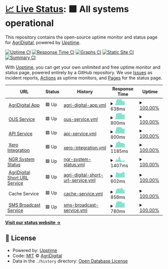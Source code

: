 # [📈 Live Status](https://fullprofile.github.io/agridigital-status-monitor): <!--live status--> **🟩 All systems operational**

This repository contains the open-source uptime monitor and status page for [AgriDigital](https://app.agridigital.io), powered by [Upptime](https://github.com/upptime/upptime).

[![Uptime CI](https://github.com/fullprofile/agridigital-status-monitor/workflows/Uptime%20CI/badge.svg)](https://github.com/fullprofile/agridigital-status-monitor/actions?query=workflow%3A%22Uptime+CI%22)
[![Response Time CI](https://github.com/fullprofile/agridigital-status-monitor/workflows/Response%20Time%20CI/badge.svg)](https://github.com/fullprofile/agridigital-status-monitor/actions?query=workflow%3A%22Response+Time+CI%22)
[![Graphs CI](https://github.com/fullprofile/agridigital-status-monitor/workflows/Graphs%20CI/badge.svg)](https://github.com/fullprofile/agridigital-status-monitor/actions?query=workflow%3A%22Graphs+CI%22)
[![Static Site CI](https://github.com/fullprofile/agridigital-status-monitor/workflows/Static%20Site%20CI/badge.svg)](https://github.com/fullprofile/agridigital-status-monitor/actions?query=workflow%3A%22Static+Site+CI%22)
[![Summary CI](https://github.com/fullprofile/agridigital-status-monitor/workflows/Summary%20CI/badge.svg)](https://github.com/fullprofile/agridigital-status-monitor/actions?query=workflow%3A%22Summary+CI%22)

With [Upptime](https://upptime.js.org), you can get your own unlimited and free uptime monitor and status page, powered entirely by a GitHub repository. We use [Issues](https://github.com/fullprofile/agridigital-status-monitor/issues) as incident reports, [Actions](https://github.com/fullprofile/agridigital-status-monitor/actions) as uptime monitors, and [Pages](https://fullprofile.github.io/agridigital-status-monitor) for the status page.

<!--start: status pages-->
<!-- This summary is generated by Upptime (https://github.com/upptime/upptime) -->
<!-- Do not edit this manually, your changes will be overwritten -->
<!-- prettier-ignore -->
| URL | Status | History | Response Time | Uptime |
| --- | ------ | ------- | ------------- | ------ |
| <img alt="" src="https://favicons.githubusercontent.com/app.agridigital.io" height="13"> [AgriDigital App](https://app.agridigital.io/) | 🟩 Up | [agri-digital-app.yml](https://github.com/fullprofile/agridigital-status-monitor/commits/HEAD/history/agri-digital-app.yml) | <details><summary><img alt="Response time graph" src="./graphs/agri-digital-app/response-time-week.png" height="20"> 638ms</summary><br><a href="https://status.agridigital.io/history/agri-digital-app"><img alt="Response time 578" src="https://img.shields.io/endpoint?url=https%3A%2F%2Fraw.githubusercontent.com%2Ffullprofile%2Fagridigital-status-monitor%2FHEAD%2Fapi%2Fagri-digital-app%2Fresponse-time.json"></a><br><a href="https://status.agridigital.io/history/agri-digital-app"><img alt="24-hour response time 566" src="https://img.shields.io/endpoint?url=https%3A%2F%2Fraw.githubusercontent.com%2Ffullprofile%2Fagridigital-status-monitor%2FHEAD%2Fapi%2Fagri-digital-app%2Fresponse-time-day.json"></a><br><a href="https://status.agridigital.io/history/agri-digital-app"><img alt="7-day response time 638" src="https://img.shields.io/endpoint?url=https%3A%2F%2Fraw.githubusercontent.com%2Ffullprofile%2Fagridigital-status-monitor%2FHEAD%2Fapi%2Fagri-digital-app%2Fresponse-time-week.json"></a><br><a href="https://status.agridigital.io/history/agri-digital-app"><img alt="30-day response time 545" src="https://img.shields.io/endpoint?url=https%3A%2F%2Fraw.githubusercontent.com%2Ffullprofile%2Fagridigital-status-monitor%2FHEAD%2Fapi%2Fagri-digital-app%2Fresponse-time-month.json"></a><br><a href="https://status.agridigital.io/history/agri-digital-app"><img alt="1-year response time 578" src="https://img.shields.io/endpoint?url=https%3A%2F%2Fraw.githubusercontent.com%2Ffullprofile%2Fagridigital-status-monitor%2FHEAD%2Fapi%2Fagri-digital-app%2Fresponse-time-year.json"></a></details> | <details><summary><a href="https://status.agridigital.io/history/agri-digital-app">100.00%</a></summary><a href="https://status.agridigital.io/history/agri-digital-app"><img alt="All-time uptime 100.00%" src="https://img.shields.io/endpoint?url=https%3A%2F%2Fraw.githubusercontent.com%2Ffullprofile%2Fagridigital-status-monitor%2FHEAD%2Fapi%2Fagri-digital-app%2Fuptime.json"></a><br><a href="https://status.agridigital.io/history/agri-digital-app"><img alt="24-hour uptime 100.00%" src="https://img.shields.io/endpoint?url=https%3A%2F%2Fraw.githubusercontent.com%2Ffullprofile%2Fagridigital-status-monitor%2FHEAD%2Fapi%2Fagri-digital-app%2Fuptime-day.json"></a><br><a href="https://status.agridigital.io/history/agri-digital-app"><img alt="7-day uptime 100.00%" src="https://img.shields.io/endpoint?url=https%3A%2F%2Fraw.githubusercontent.com%2Ffullprofile%2Fagridigital-status-monitor%2FHEAD%2Fapi%2Fagri-digital-app%2Fuptime-week.json"></a><br><a href="https://status.agridigital.io/history/agri-digital-app"><img alt="30-day uptime 100.00%" src="https://img.shields.io/endpoint?url=https%3A%2F%2Fraw.githubusercontent.com%2Ffullprofile%2Fagridigital-status-monitor%2FHEAD%2Fapi%2Fagri-digital-app%2Fuptime-month.json"></a><br><a href="https://status.agridigital.io/history/agri-digital-app"><img alt="1-year uptime 100.00%" src="https://img.shields.io/endpoint?url=https%3A%2F%2Fraw.githubusercontent.com%2Ffullprofile%2Fagridigital-status-monitor%2FHEAD%2Fapi%2Fagri-digital-app%2Fuptime-year.json"></a></details>
| <img alt="" src="https://favicons.githubusercontent.com/ous.agridigital.io" height="13"> [OUS Service](https://ous.agridigital.io/api/_organisations/heartbeat) | 🟩 Up | [ous-service.yml](https://github.com/fullprofile/agridigital-status-monitor/commits/HEAD/history/ous-service.yml) | <details><summary><img alt="Response time graph" src="./graphs/ous-service/response-time-week.png" height="20"> 800ms</summary><br><a href="https://status.agridigital.io/history/ous-service"><img alt="Response time 854" src="https://img.shields.io/endpoint?url=https%3A%2F%2Fraw.githubusercontent.com%2Ffullprofile%2Fagridigital-status-monitor%2FHEAD%2Fapi%2Fous-service%2Fresponse-time.json"></a><br><a href="https://status.agridigital.io/history/ous-service"><img alt="24-hour response time 805" src="https://img.shields.io/endpoint?url=https%3A%2F%2Fraw.githubusercontent.com%2Ffullprofile%2Fagridigital-status-monitor%2FHEAD%2Fapi%2Fous-service%2Fresponse-time-day.json"></a><br><a href="https://status.agridigital.io/history/ous-service"><img alt="7-day response time 800" src="https://img.shields.io/endpoint?url=https%3A%2F%2Fraw.githubusercontent.com%2Ffullprofile%2Fagridigital-status-monitor%2FHEAD%2Fapi%2Fous-service%2Fresponse-time-week.json"></a><br><a href="https://status.agridigital.io/history/ous-service"><img alt="30-day response time 745" src="https://img.shields.io/endpoint?url=https%3A%2F%2Fraw.githubusercontent.com%2Ffullprofile%2Fagridigital-status-monitor%2FHEAD%2Fapi%2Fous-service%2Fresponse-time-month.json"></a><br><a href="https://status.agridigital.io/history/ous-service"><img alt="1-year response time 854" src="https://img.shields.io/endpoint?url=https%3A%2F%2Fraw.githubusercontent.com%2Ffullprofile%2Fagridigital-status-monitor%2FHEAD%2Fapi%2Fous-service%2Fresponse-time-year.json"></a></details> | <details><summary><a href="https://status.agridigital.io/history/ous-service">100.00%</a></summary><a href="https://status.agridigital.io/history/ous-service"><img alt="All-time uptime 99.96%" src="https://img.shields.io/endpoint?url=https%3A%2F%2Fraw.githubusercontent.com%2Ffullprofile%2Fagridigital-status-monitor%2FHEAD%2Fapi%2Fous-service%2Fuptime.json"></a><br><a href="https://status.agridigital.io/history/ous-service"><img alt="24-hour uptime 100.00%" src="https://img.shields.io/endpoint?url=https%3A%2F%2Fraw.githubusercontent.com%2Ffullprofile%2Fagridigital-status-monitor%2FHEAD%2Fapi%2Fous-service%2Fuptime-day.json"></a><br><a href="https://status.agridigital.io/history/ous-service"><img alt="7-day uptime 100.00%" src="https://img.shields.io/endpoint?url=https%3A%2F%2Fraw.githubusercontent.com%2Ffullprofile%2Fagridigital-status-monitor%2FHEAD%2Fapi%2Fous-service%2Fuptime-week.json"></a><br><a href="https://status.agridigital.io/history/ous-service"><img alt="30-day uptime 100.00%" src="https://img.shields.io/endpoint?url=https%3A%2F%2Fraw.githubusercontent.com%2Ffullprofile%2Fagridigital-status-monitor%2FHEAD%2Fapi%2Fous-service%2Fuptime-month.json"></a><br><a href="https://status.agridigital.io/history/ous-service"><img alt="1-year uptime 99.96%" src="https://img.shields.io/endpoint?url=https%3A%2F%2Fraw.githubusercontent.com%2Ffullprofile%2Fagridigital-status-monitor%2FHEAD%2Fapi%2Fous-service%2Fuptime-year.json"></a></details>
| <img alt="" src="https://favicons.githubusercontent.com/api.agridigital.io" height="13"> [API Service](https://api.agridigital.io/api/v1/values/TestDbQuery) | 🟩 Up | [api-service.yml](https://github.com/fullprofile/agridigital-status-monitor/commits/HEAD/history/api-service.yml) | <details><summary><img alt="Response time graph" src="./graphs/api-service/response-time-week.png" height="20"> 800ms</summary><br><a href="https://status.agridigital.io/history/api-service"><img alt="Response time 845" src="https://img.shields.io/endpoint?url=https%3A%2F%2Fraw.githubusercontent.com%2Ffullprofile%2Fagridigital-status-monitor%2FHEAD%2Fapi%2Fapi-service%2Fresponse-time.json"></a><br><a href="https://status.agridigital.io/history/api-service"><img alt="24-hour response time 751" src="https://img.shields.io/endpoint?url=https%3A%2F%2Fraw.githubusercontent.com%2Ffullprofile%2Fagridigital-status-monitor%2FHEAD%2Fapi%2Fapi-service%2Fresponse-time-day.json"></a><br><a href="https://status.agridigital.io/history/api-service"><img alt="7-day response time 800" src="https://img.shields.io/endpoint?url=https%3A%2F%2Fraw.githubusercontent.com%2Ffullprofile%2Fagridigital-status-monitor%2FHEAD%2Fapi%2Fapi-service%2Fresponse-time-week.json"></a><br><a href="https://status.agridigital.io/history/api-service"><img alt="30-day response time 762" src="https://img.shields.io/endpoint?url=https%3A%2F%2Fraw.githubusercontent.com%2Ffullprofile%2Fagridigital-status-monitor%2FHEAD%2Fapi%2Fapi-service%2Fresponse-time-month.json"></a><br><a href="https://status.agridigital.io/history/api-service"><img alt="1-year response time 845" src="https://img.shields.io/endpoint?url=https%3A%2F%2Fraw.githubusercontent.com%2Ffullprofile%2Fagridigital-status-monitor%2FHEAD%2Fapi%2Fapi-service%2Fresponse-time-year.json"></a></details> | <details><summary><a href="https://status.agridigital.io/history/api-service">100.00%</a></summary><a href="https://status.agridigital.io/history/api-service"><img alt="All-time uptime 90.86%" src="https://img.shields.io/endpoint?url=https%3A%2F%2Fraw.githubusercontent.com%2Ffullprofile%2Fagridigital-status-monitor%2FHEAD%2Fapi%2Fapi-service%2Fuptime.json"></a><br><a href="https://status.agridigital.io/history/api-service"><img alt="24-hour uptime 100.00%" src="https://img.shields.io/endpoint?url=https%3A%2F%2Fraw.githubusercontent.com%2Ffullprofile%2Fagridigital-status-monitor%2FHEAD%2Fapi%2Fapi-service%2Fuptime-day.json"></a><br><a href="https://status.agridigital.io/history/api-service"><img alt="7-day uptime 100.00%" src="https://img.shields.io/endpoint?url=https%3A%2F%2Fraw.githubusercontent.com%2Ffullprofile%2Fagridigital-status-monitor%2FHEAD%2Fapi%2Fapi-service%2Fuptime-week.json"></a><br><a href="https://status.agridigital.io/history/api-service"><img alt="30-day uptime 73.76%" src="https://img.shields.io/endpoint?url=https%3A%2F%2Fraw.githubusercontent.com%2Ffullprofile%2Fagridigital-status-monitor%2FHEAD%2Fapi%2Fapi-service%2Fuptime-month.json"></a><br><a href="https://status.agridigital.io/history/api-service"><img alt="1-year uptime 90.86%" src="https://img.shields.io/endpoint?url=https%3A%2F%2Fraw.githubusercontent.com%2Ffullprofile%2Fagridigital-status-monitor%2FHEAD%2Fapi%2Fapi-service%2Fuptime-year.json"></a></details>
| <img alt="" src="https://favicons.githubusercontent.com/xero.agridigital.io" height="13"> [Xero Integration](https://xero.agridigital.io/health) | 🟩 Up | [xero-integration.yml](https://github.com/fullprofile/agridigital-status-monitor/commits/HEAD/history/xero-integration.yml) | <details><summary><img alt="Response time graph" src="./graphs/xero-integration/response-time-week.png" height="20"> 1185ms</summary><br><a href="https://status.agridigital.io/history/xero-integration"><img alt="Response time 1338" src="https://img.shields.io/endpoint?url=https%3A%2F%2Fraw.githubusercontent.com%2Ffullprofile%2Fagridigital-status-monitor%2FHEAD%2Fapi%2Fxero-integration%2Fresponse-time.json"></a><br><a href="https://status.agridigital.io/history/xero-integration"><img alt="24-hour response time 932" src="https://img.shields.io/endpoint?url=https%3A%2F%2Fraw.githubusercontent.com%2Ffullprofile%2Fagridigital-status-monitor%2FHEAD%2Fapi%2Fxero-integration%2Fresponse-time-day.json"></a><br><a href="https://status.agridigital.io/history/xero-integration"><img alt="7-day response time 1185" src="https://img.shields.io/endpoint?url=https%3A%2F%2Fraw.githubusercontent.com%2Ffullprofile%2Fagridigital-status-monitor%2FHEAD%2Fapi%2Fxero-integration%2Fresponse-time-week.json"></a><br><a href="https://status.agridigital.io/history/xero-integration"><img alt="30-day response time 1201" src="https://img.shields.io/endpoint?url=https%3A%2F%2Fraw.githubusercontent.com%2Ffullprofile%2Fagridigital-status-monitor%2FHEAD%2Fapi%2Fxero-integration%2Fresponse-time-month.json"></a><br><a href="https://status.agridigital.io/history/xero-integration"><img alt="1-year response time 1338" src="https://img.shields.io/endpoint?url=https%3A%2F%2Fraw.githubusercontent.com%2Ffullprofile%2Fagridigital-status-monitor%2FHEAD%2Fapi%2Fxero-integration%2Fresponse-time-year.json"></a></details> | <details><summary><a href="https://status.agridigital.io/history/xero-integration">100.00%</a></summary><a href="https://status.agridigital.io/history/xero-integration"><img alt="All-time uptime 99.96%" src="https://img.shields.io/endpoint?url=https%3A%2F%2Fraw.githubusercontent.com%2Ffullprofile%2Fagridigital-status-monitor%2FHEAD%2Fapi%2Fxero-integration%2Fuptime.json"></a><br><a href="https://status.agridigital.io/history/xero-integration"><img alt="24-hour uptime 100.00%" src="https://img.shields.io/endpoint?url=https%3A%2F%2Fraw.githubusercontent.com%2Ffullprofile%2Fagridigital-status-monitor%2FHEAD%2Fapi%2Fxero-integration%2Fuptime-day.json"></a><br><a href="https://status.agridigital.io/history/xero-integration"><img alt="7-day uptime 100.00%" src="https://img.shields.io/endpoint?url=https%3A%2F%2Fraw.githubusercontent.com%2Ffullprofile%2Fagridigital-status-monitor%2FHEAD%2Fapi%2Fxero-integration%2Fuptime-week.json"></a><br><a href="https://status.agridigital.io/history/xero-integration"><img alt="30-day uptime 100.00%" src="https://img.shields.io/endpoint?url=https%3A%2F%2Fraw.githubusercontent.com%2Ffullprofile%2Fagridigital-status-monitor%2FHEAD%2Fapi%2Fxero-integration%2Fuptime-month.json"></a><br><a href="https://status.agridigital.io/history/xero-integration"><img alt="1-year uptime 99.96%" src="https://img.shields.io/endpoint?url=https%3A%2F%2Fraw.githubusercontent.com%2Ffullprofile%2Fagridigital-status-monitor%2FHEAD%2Fapi%2Fxero-integration%2Fuptime-year.json"></a></details>
| <img alt="" src="https://favicons.githubusercontent.com/my.ngr.com.au" height="13"> [NGR System Status](https://my.ngr.com.au/api/v2/web_service/service_test) | 🟩 Up | [ngr-system-status.yml](https://github.com/fullprofile/agridigital-status-monitor/commits/HEAD/history/ngr-system-status.yml) | <details><summary><img alt="Response time graph" src="./graphs/ngr-system-status/response-time-week.png" height="20"> 1407ms</summary><br><a href="https://status.agridigital.io/history/ngr-system-status"><img alt="Response time 1574" src="https://img.shields.io/endpoint?url=https%3A%2F%2Fraw.githubusercontent.com%2Ffullprofile%2Fagridigital-status-monitor%2FHEAD%2Fapi%2Fngr-system-status%2Fresponse-time.json"></a><br><a href="https://status.agridigital.io/history/ngr-system-status"><img alt="24-hour response time 1169" src="https://img.shields.io/endpoint?url=https%3A%2F%2Fraw.githubusercontent.com%2Ffullprofile%2Fagridigital-status-monitor%2FHEAD%2Fapi%2Fngr-system-status%2Fresponse-time-day.json"></a><br><a href="https://status.agridigital.io/history/ngr-system-status"><img alt="7-day response time 1407" src="https://img.shields.io/endpoint?url=https%3A%2F%2Fraw.githubusercontent.com%2Ffullprofile%2Fagridigital-status-monitor%2FHEAD%2Fapi%2Fngr-system-status%2Fresponse-time-week.json"></a><br><a href="https://status.agridigital.io/history/ngr-system-status"><img alt="30-day response time 1027" src="https://img.shields.io/endpoint?url=https%3A%2F%2Fraw.githubusercontent.com%2Ffullprofile%2Fagridigital-status-monitor%2FHEAD%2Fapi%2Fngr-system-status%2Fresponse-time-month.json"></a><br><a href="https://status.agridigital.io/history/ngr-system-status"><img alt="1-year response time 1574" src="https://img.shields.io/endpoint?url=https%3A%2F%2Fraw.githubusercontent.com%2Ffullprofile%2Fagridigital-status-monitor%2FHEAD%2Fapi%2Fngr-system-status%2Fresponse-time-year.json"></a></details> | <details><summary><a href="https://status.agridigital.io/history/ngr-system-status">100.00%</a></summary><a href="https://status.agridigital.io/history/ngr-system-status"><img alt="All-time uptime 99.81%" src="https://img.shields.io/endpoint?url=https%3A%2F%2Fraw.githubusercontent.com%2Ffullprofile%2Fagridigital-status-monitor%2FHEAD%2Fapi%2Fngr-system-status%2Fuptime.json"></a><br><a href="https://status.agridigital.io/history/ngr-system-status"><img alt="24-hour uptime 100.00%" src="https://img.shields.io/endpoint?url=https%3A%2F%2Fraw.githubusercontent.com%2Ffullprofile%2Fagridigital-status-monitor%2FHEAD%2Fapi%2Fngr-system-status%2Fuptime-day.json"></a><br><a href="https://status.agridigital.io/history/ngr-system-status"><img alt="7-day uptime 100.00%" src="https://img.shields.io/endpoint?url=https%3A%2F%2Fraw.githubusercontent.com%2Ffullprofile%2Fagridigital-status-monitor%2FHEAD%2Fapi%2Fngr-system-status%2Fuptime-week.json"></a><br><a href="https://status.agridigital.io/history/ngr-system-status"><img alt="30-day uptime 99.95%" src="https://img.shields.io/endpoint?url=https%3A%2F%2Fraw.githubusercontent.com%2Ffullprofile%2Fagridigital-status-monitor%2FHEAD%2Fapi%2Fngr-system-status%2Fuptime-month.json"></a><br><a href="https://status.agridigital.io/history/ngr-system-status"><img alt="1-year uptime 99.81%" src="https://img.shields.io/endpoint?url=https%3A%2F%2Fraw.githubusercontent.com%2Ffullprofile%2Fagridigital-status-monitor%2FHEAD%2Fapi%2Fngr-system-status%2Fuptime-year.json"></a></details>
| <img alt="" src="https://favicons.githubusercontent.com/null" height="13"> [AgriDigital Short URL Service](agri.digital) | 🟩 Up | [agri-digital-short-url-service.yml](https://github.com/fullprofile/agridigital-status-monitor/commits/HEAD/history/agri-digital-short-url-service.yml) | <details><summary><img alt="Response time graph" src="./graphs/agri-digital-short-url-service/response-time-week.png" height="20"> 602ms</summary><br><a href="https://status.agridigital.io/history/agri-digital-short-url-service"><img alt="Response time 563" src="https://img.shields.io/endpoint?url=https%3A%2F%2Fraw.githubusercontent.com%2Ffullprofile%2Fagridigital-status-monitor%2FHEAD%2Fapi%2Fagri-digital-short-url-service%2Fresponse-time.json"></a><br><a href="https://status.agridigital.io/history/agri-digital-short-url-service"><img alt="24-hour response time 542" src="https://img.shields.io/endpoint?url=https%3A%2F%2Fraw.githubusercontent.com%2Ffullprofile%2Fagridigital-status-monitor%2FHEAD%2Fapi%2Fagri-digital-short-url-service%2Fresponse-time-day.json"></a><br><a href="https://status.agridigital.io/history/agri-digital-short-url-service"><img alt="7-day response time 602" src="https://img.shields.io/endpoint?url=https%3A%2F%2Fraw.githubusercontent.com%2Ffullprofile%2Fagridigital-status-monitor%2FHEAD%2Fapi%2Fagri-digital-short-url-service%2Fresponse-time-week.json"></a><br><a href="https://status.agridigital.io/history/agri-digital-short-url-service"><img alt="30-day response time 561" src="https://img.shields.io/endpoint?url=https%3A%2F%2Fraw.githubusercontent.com%2Ffullprofile%2Fagridigital-status-monitor%2FHEAD%2Fapi%2Fagri-digital-short-url-service%2Fresponse-time-month.json"></a><br><a href="https://status.agridigital.io/history/agri-digital-short-url-service"><img alt="1-year response time 563" src="https://img.shields.io/endpoint?url=https%3A%2F%2Fraw.githubusercontent.com%2Ffullprofile%2Fagridigital-status-monitor%2FHEAD%2Fapi%2Fagri-digital-short-url-service%2Fresponse-time-year.json"></a></details> | <details><summary><a href="https://status.agridigital.io/history/agri-digital-short-url-service">100.00%</a></summary><a href="https://status.agridigital.io/history/agri-digital-short-url-service"><img alt="All-time uptime 100.00%" src="https://img.shields.io/endpoint?url=https%3A%2F%2Fraw.githubusercontent.com%2Ffullprofile%2Fagridigital-status-monitor%2FHEAD%2Fapi%2Fagri-digital-short-url-service%2Fuptime.json"></a><br><a href="https://status.agridigital.io/history/agri-digital-short-url-service"><img alt="24-hour uptime 100.00%" src="https://img.shields.io/endpoint?url=https%3A%2F%2Fraw.githubusercontent.com%2Ffullprofile%2Fagridigital-status-monitor%2FHEAD%2Fapi%2Fagri-digital-short-url-service%2Fuptime-day.json"></a><br><a href="https://status.agridigital.io/history/agri-digital-short-url-service"><img alt="7-day uptime 100.00%" src="https://img.shields.io/endpoint?url=https%3A%2F%2Fraw.githubusercontent.com%2Ffullprofile%2Fagridigital-status-monitor%2FHEAD%2Fapi%2Fagri-digital-short-url-service%2Fuptime-week.json"></a><br><a href="https://status.agridigital.io/history/agri-digital-short-url-service"><img alt="30-day uptime 100.00%" src="https://img.shields.io/endpoint?url=https%3A%2F%2Fraw.githubusercontent.com%2Ffullprofile%2Fagridigital-status-monitor%2FHEAD%2Fapi%2Fagri-digital-short-url-service%2Fuptime-month.json"></a><br><a href="https://status.agridigital.io/history/agri-digital-short-url-service"><img alt="1-year uptime 100.00%" src="https://img.shields.io/endpoint?url=https%3A%2F%2Fraw.githubusercontent.com%2Ffullprofile%2Fagridigital-status-monitor%2FHEAD%2Fapi%2Fagri-digital-short-url-service%2Fuptime-year.json"></a></details>
| <img alt="" src="https://favicons.githubusercontent.com/null" height="13"> Cache Service | 🟩 Up | [cache-service.yml](https://github.com/fullprofile/agridigital-status-monitor/commits/HEAD/history/cache-service.yml) | <details><summary><img alt="Response time graph" src="./graphs/cache-service/response-time-week.png" height="20"> 856ms</summary><br><a href="https://status.agridigital.io/history/cache-service"><img alt="Response time 827" src="https://img.shields.io/endpoint?url=https%3A%2F%2Fraw.githubusercontent.com%2Ffullprofile%2Fagridigital-status-monitor%2FHEAD%2Fapi%2Fcache-service%2Fresponse-time.json"></a><br><a href="https://status.agridigital.io/history/cache-service"><img alt="24-hour response time 730" src="https://img.shields.io/endpoint?url=https%3A%2F%2Fraw.githubusercontent.com%2Ffullprofile%2Fagridigital-status-monitor%2FHEAD%2Fapi%2Fcache-service%2Fresponse-time-day.json"></a><br><a href="https://status.agridigital.io/history/cache-service"><img alt="7-day response time 856" src="https://img.shields.io/endpoint?url=https%3A%2F%2Fraw.githubusercontent.com%2Ffullprofile%2Fagridigital-status-monitor%2FHEAD%2Fapi%2Fcache-service%2Fresponse-time-week.json"></a><br><a href="https://status.agridigital.io/history/cache-service"><img alt="30-day response time 758" src="https://img.shields.io/endpoint?url=https%3A%2F%2Fraw.githubusercontent.com%2Ffullprofile%2Fagridigital-status-monitor%2FHEAD%2Fapi%2Fcache-service%2Fresponse-time-month.json"></a><br><a href="https://status.agridigital.io/history/cache-service"><img alt="1-year response time 827" src="https://img.shields.io/endpoint?url=https%3A%2F%2Fraw.githubusercontent.com%2Ffullprofile%2Fagridigital-status-monitor%2FHEAD%2Fapi%2Fcache-service%2Fresponse-time-year.json"></a></details> | <details><summary><a href="https://status.agridigital.io/history/cache-service">100.00%</a></summary><a href="https://status.agridigital.io/history/cache-service"><img alt="All-time uptime 100.00%" src="https://img.shields.io/endpoint?url=https%3A%2F%2Fraw.githubusercontent.com%2Ffullprofile%2Fagridigital-status-monitor%2FHEAD%2Fapi%2Fcache-service%2Fuptime.json"></a><br><a href="https://status.agridigital.io/history/cache-service"><img alt="24-hour uptime 100.00%" src="https://img.shields.io/endpoint?url=https%3A%2F%2Fraw.githubusercontent.com%2Ffullprofile%2Fagridigital-status-monitor%2FHEAD%2Fapi%2Fcache-service%2Fuptime-day.json"></a><br><a href="https://status.agridigital.io/history/cache-service"><img alt="7-day uptime 100.00%" src="https://img.shields.io/endpoint?url=https%3A%2F%2Fraw.githubusercontent.com%2Ffullprofile%2Fagridigital-status-monitor%2FHEAD%2Fapi%2Fcache-service%2Fuptime-week.json"></a><br><a href="https://status.agridigital.io/history/cache-service"><img alt="30-day uptime 100.00%" src="https://img.shields.io/endpoint?url=https%3A%2F%2Fraw.githubusercontent.com%2Ffullprofile%2Fagridigital-status-monitor%2FHEAD%2Fapi%2Fcache-service%2Fuptime-month.json"></a><br><a href="https://status.agridigital.io/history/cache-service"><img alt="1-year uptime 100.00%" src="https://img.shields.io/endpoint?url=https%3A%2F%2Fraw.githubusercontent.com%2Ffullprofile%2Fagridigital-status-monitor%2FHEAD%2Fapi%2Fcache-service%2Fuptime-year.json"></a></details>
| <img alt="" src="https://favicons.githubusercontent.com/api.smsbroadcast.com.au" height="13"> [SMS Broadcast Service](https://api.smsbroadcast.com.au/api-adv.php) | 🟩 Up | [sms-broadcast-service.yml](https://github.com/fullprofile/agridigital-status-monitor/commits/HEAD/history/sms-broadcast-service.yml) | <details><summary><img alt="Response time graph" src="./graphs/sms-broadcast-service/response-time-week.png" height="20"> 780ms</summary><br><a href="https://status.agridigital.io/history/sms-broadcast-service"><img alt="Response time 801" src="https://img.shields.io/endpoint?url=https%3A%2F%2Fraw.githubusercontent.com%2Ffullprofile%2Fagridigital-status-monitor%2FHEAD%2Fapi%2Fsms-broadcast-service%2Fresponse-time.json"></a><br><a href="https://status.agridigital.io/history/sms-broadcast-service"><img alt="24-hour response time 752" src="https://img.shields.io/endpoint?url=https%3A%2F%2Fraw.githubusercontent.com%2Ffullprofile%2Fagridigital-status-monitor%2FHEAD%2Fapi%2Fsms-broadcast-service%2Fresponse-time-day.json"></a><br><a href="https://status.agridigital.io/history/sms-broadcast-service"><img alt="7-day response time 780" src="https://img.shields.io/endpoint?url=https%3A%2F%2Fraw.githubusercontent.com%2Ffullprofile%2Fagridigital-status-monitor%2FHEAD%2Fapi%2Fsms-broadcast-service%2Fresponse-time-week.json"></a><br><a href="https://status.agridigital.io/history/sms-broadcast-service"><img alt="30-day response time 729" src="https://img.shields.io/endpoint?url=https%3A%2F%2Fraw.githubusercontent.com%2Ffullprofile%2Fagridigital-status-monitor%2FHEAD%2Fapi%2Fsms-broadcast-service%2Fresponse-time-month.json"></a><br><a href="https://status.agridigital.io/history/sms-broadcast-service"><img alt="1-year response time 801" src="https://img.shields.io/endpoint?url=https%3A%2F%2Fraw.githubusercontent.com%2Ffullprofile%2Fagridigital-status-monitor%2FHEAD%2Fapi%2Fsms-broadcast-service%2Fresponse-time-year.json"></a></details> | <details><summary><a href="https://status.agridigital.io/history/sms-broadcast-service">100.00%</a></summary><a href="https://status.agridigital.io/history/sms-broadcast-service"><img alt="All-time uptime 100.00%" src="https://img.shields.io/endpoint?url=https%3A%2F%2Fraw.githubusercontent.com%2Ffullprofile%2Fagridigital-status-monitor%2FHEAD%2Fapi%2Fsms-broadcast-service%2Fuptime.json"></a><br><a href="https://status.agridigital.io/history/sms-broadcast-service"><img alt="24-hour uptime 100.00%" src="https://img.shields.io/endpoint?url=https%3A%2F%2Fraw.githubusercontent.com%2Ffullprofile%2Fagridigital-status-monitor%2FHEAD%2Fapi%2Fsms-broadcast-service%2Fuptime-day.json"></a><br><a href="https://status.agridigital.io/history/sms-broadcast-service"><img alt="7-day uptime 100.00%" src="https://img.shields.io/endpoint?url=https%3A%2F%2Fraw.githubusercontent.com%2Ffullprofile%2Fagridigital-status-monitor%2FHEAD%2Fapi%2Fsms-broadcast-service%2Fuptime-week.json"></a><br><a href="https://status.agridigital.io/history/sms-broadcast-service"><img alt="30-day uptime 100.00%" src="https://img.shields.io/endpoint?url=https%3A%2F%2Fraw.githubusercontent.com%2Ffullprofile%2Fagridigital-status-monitor%2FHEAD%2Fapi%2Fsms-broadcast-service%2Fuptime-month.json"></a><br><a href="https://status.agridigital.io/history/sms-broadcast-service"><img alt="1-year uptime 100.00%" src="https://img.shields.io/endpoint?url=https%3A%2F%2Fraw.githubusercontent.com%2Ffullprofile%2Fagridigital-status-monitor%2FHEAD%2Fapi%2Fsms-broadcast-service%2Fuptime-year.json"></a></details>

<!--end: status pages-->

[**Visit our status website →**](https://fullprofile.github.io/agridigital-status-monitor)

## 📄 License

- Powered by: [Upptime](https://github.com/upptime/upptime)
- Code: [MIT](./LICENSE) © [AgriDigital](agridigital.io)
- Data in the `./history` directory: [Open Database License](https://opendatacommons.org/licenses/odbl/1-0/)
